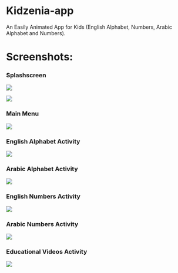 # Kidzenia-app
An Easily Animated App for Kids (English Alphabet, Numbers, Arabic Alphabet and Numbers).

# Screenshots:

### Splashscreen
![](Screenshots/0_splash_screen.jpg)

![](Screenshots/1_splash_screen.jpg)


### Main Menu
![](Screenshots/2_main_menu.jpg)


### English Alphabet Activity
![](Screenshots/3_english_alphabet.jpg)


### Arabic Alphabet Activity
![](Screenshots/4_arabic_alphabet.jpg)


### English Numbers Activity
![](Screenshots/5_english_numbers.jpg)


### Arabic Numbers Activity
![](Screenshots/6_arabic_numbers.jpg)


### Educational Videos Activity
![](Screenshots/7_eductional_videos.jpg)

